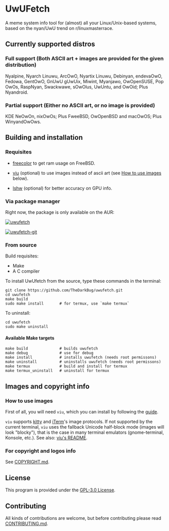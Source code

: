 # UwUFetch

A meme system info tool for (almost) all your Linux/Unix-based systems, based on the nyan/UwU trend on r/linuxmasterrace.

## Currently supported distros

### Full support (Both ASCII art + images are provided for the given distribution)

Nyalpine, Nyarch Linuwu, ArcOwO, Nyartix Linuwu, Debinyan, endevaOwO, Fedowa, GentOwO, GnUwU gUwUix, Miwint, Myanjawo, OwOpenSUSE, Pop OwOs, RaspNyan, Swackwawe, sOwOlus, UwUntu, and OwOid; Plus Nyandroid.

### Partial support (Either no ASCII art, or no image is provided)

KDE NeOwOn, nixOwOs; Plus FweeBSD, OwOpenBSD and macOwOS; Plus WinyandOwOws.

## Building and installation

### Requisites

- [freecolor](http://www.rkeene.org/oss/freecolor/) to get ram usage on FreeBSD.

- [viu](https://github.com/atanunq/viu) (optional) to use images instead of ascii art (see [How to use images](#how-to-use-images) below).

- [lshw](https://github.com/lyonel/lshw) (optional) for better accuracy on GPU info.

### Via package manager

Right now, the package is only available on the AUR:

[![uwufetch](https://img.shields.io/aur/version/uwufetch?color=1793d1&label=uwufetch&logo=arch-linux&style=for-the-badge)](https://aur.archlinux.org/packages/uwufetch/)

[![uwufetch-git](https://img.shields.io/aur/version/uwufetch-git?color=1793d1&label=uwufetch-git&logo=arch-linux&style=for-the-badge)](https://aur.archlinux.org/packages/uwufetch-git/)

### From source

Build requisites:

- Make
- A C compiler

To install UwUfetch from the source, type these commands in the terminal:

```shell
git clone https://github.com/TheDarkBug/uwufetch.git
cd uwufetch
make build
sudo make install       # for termux, use `make termux`
```

To uninstall:

```shell
cd uwufetch
sudo make uninstall
```

#### Available Make targets

```shell
make build              # builds uwufetch
make debug              # use for debug
make install            # installs uwufetch (needs root permissons)
make uninstall          # uninstalls uwufetch (needs root permissons)
make termux             # build and install for termux
make termux_uninstall   # uninstall for termux
```

## Images and copyright info

### How to use images

First of all, you will need `viu`, which you can install by following the [guide](https://github.com/atanunq/viu#installation).

`viu` supports [kitty](https://github.com/kovidgoyal/kitty) and [iTerm](https://iterm2.com/)'s image protocols.
If not supported by the current terminal, `viu` uses the fallback Unicode half-block mode (images will look "blocky"), that is the case in many terminal emulators (gnome-terminal, Konsole, etc.). See also: [viu's README](https://github.com/atanunq/viu#description).

### For copyright and logos info

See [COPYRIGHT.md](/res/COPYRIGHT.md).

## License

This program is provided under the [GPL-3.0 License](/LICENSE).

## Contributing

All kinds of contributions are welcome, but before contributing please read [CONTRIBUTING.md](/CONTRIBUTING.md).
